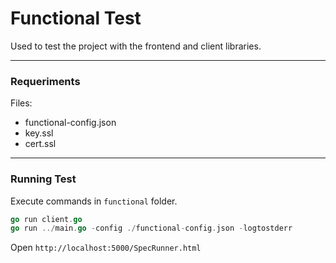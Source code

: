 # Functional Test


Used to test the project with the frontend and client libraries.

-------

### Requeriments

Files:

* functional-config.json
* key.ssl
* cert.ssl

-------

### Running Test

Execute commands in `functional` folder.

```go
go run client.go
go run ../main.go -config ./functional-config.json -logtostderr
```

Open `http://localhost:5000/SpecRunner.html`